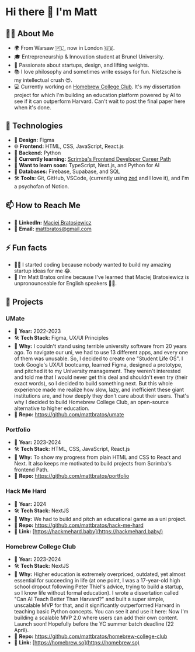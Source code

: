 # Hi there 👋 I'm Matt

## 👨‍💻 About Me

- 🌍 From Warsaw 🇵🇱, now in London 🇬🇧.
- 🎓 Entrepreneurship & Innovation student at Brunel University.
- 💙 Passionate about startups, design, and lifting weights.
- 📚 I love philosophy and sometimes write essays for fun. Nietzsche is my intellectual crush 😍.
- 💻 Currently working on [Homebrew College Club](https://homebrew.so/). It's my dissertation project for which I'm building an education platform powered by AI to see if it can outperform Harvard. Can't wait to post the final paper here when it's done.

## 🚀 Technologies

- 🎨 **Design:** Figma
- 🌐 **Frontend:** HTML, CSS, JavaScript, React.js
- 🐍 **Backend:** Python
- 📘 **Currently learning:** [Scrimba's Frontend Developer Career Path](https://scrimba.com/learn/frontend)
- 🌟 **Want to learn soon:** TypeScript, Next.js, and Python for AI
- 💾 **Databases:** Firebase, Supabase, and SQL
- 🛠 **Tools:** Git, GitHub, VSCode, (currently using [zed](https://zed.dev/) and I love it), and I'm a psychofan of Notion.

## 📫 How to Reach Me

- 🔗 **LinkedIn:** [Maciej Bratosiewicz](https://www.linkedin.com/in/maciej-bratosiewicz/)
- 📧 **Email:** [mattbratos@gmail.com](mailto:mattbratos@gmail.com)

## ⚡ Fun facts

- 👨‍💻 I started coding because nobody wanted to build my amazing startup ideas for me 😂.
- 📛 I'm Matt Bratos online because I've learned that Maciej Bratosiewicz is unpronounceable for English speakers 🤷‍♂️.

## 🌟 Projects

### UMate

- 📅 **Year:** 2022-2023
- 🛠 **Tech Stack:** Figma, UX/UI Principles
- 🚀 **Why:** I couldn't stand using terrible university software from 20 years ago. To navigate our uni, we had to use 13 different apps, and every one of them was unusable. So, I decided to create one "Student Life OS". I took Google's UX/UI bootcamp, learned Figma, designed a prototype, and pitched it to my University management. They weren't interested and told me that I would never get this deal and shouldn't even try (their exact words), so I decided to build something next. But this whole experience made me realize how slow, lazy, and inefficient these giant institutions are, and how deeply they don't care about their users. That's why I decided to build Homebrew College Club, an open-source alternative to higher education.
- 🔗 **Repo:** https://github.com/mattbratos/umate

### Portfolio

- 📅 **Year:** 2023-2024
- 🛠 **Tech Stack:** HTML, CSS, JavaScript, React.js
- 🚀 **Why:** To show my progress from plain HTML and CSS to React and Next. It also keeps me motivated to build projects from Scrimba's frontend Path.
- 🔗 **Repo:** https://github.com/mattbratos/portfolio

### Hack Me Hard

- 📅 **Year:** 2024
- 🛠 **Tech Stack:** NextJS
- 🚀 **Why:** We had to build and pitch an educational game as a uni project.
- 🔗 **Repo:** https://github.com/mattbratos/hack-me-hard
- 🔗 **Link:** [https://hackmehard.baby](https://hackmehard.baby/)

### Homebrew College Club

- 📅 **Year:** 2023-2024
- 🛠 **Tech Stack:** NextJS
- 🚀 **Why:** Higher education is extremely overpriced, outdated, yet almost essential for succeeding in life (at one point, I was a 17-year-old high school dropout following Peter Thiel's advice, trying to build a startup, so I know life without formal education). I wrote a dissertation called "Can AI Teach Better Than Harvard?" and built a super simple, unscalable MVP for that, and it significantly outperformed Harvard in teaching basic Python concepts. You can see it and use it here: Now I'm building a scalable MVP 2.0 where users can add their own content. Launch soon! Hopefully before the YC summer batch deadline (22 April).
- 🔗 **Repo:** https://github.com/mattbratos/homebrew-college-club
- 🔗 **Link:** [https://homebrew.so](https://homebrew.so)
